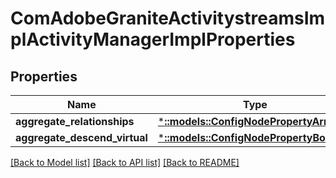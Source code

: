 # ComAdobeGraniteActivitystreamsImplActivityManagerImplProperties

## Properties
Name | Type | Description | Notes
------------ | ------------- | ------------- | -------------
**aggregate_relationships** | [***::models::ConfigNodePropertyArray**](configNodePropertyArray.md) |  | [optional] 
**aggregate_descend_virtual** | [***::models::ConfigNodePropertyBoolean**](configNodePropertyBoolean.md) |  | [optional] 

[[Back to Model list]](../README.md#documentation-for-models) [[Back to API list]](../README.md#documentation-for-api-endpoints) [[Back to README]](../README.md)


